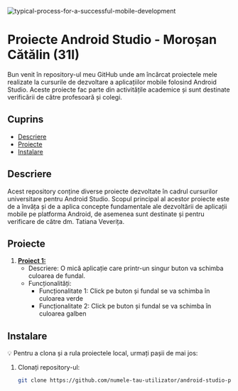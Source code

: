
![typical-process-for-a-successful-mobile-development](https://github.com/morcat007/MobDev_31I/assets/119733840/c74f4559-98d5-4daa-aac7-230ddf7afb13)


# Proiecte Android Studio - Moroșan Cătălin (31I)</center>

Bun venit în repository-ul meu GitHub unde am încărcat proiectele mele realizate la cursurile de dezvoltare a aplicațiilor mobile folosind Android Studio. Aceste proiecte fac parte din activitățile academice și sunt destinate verificării de către profesoară și colegi.

## Cuprins

- [Descriere](#descriere)
- [Proiecte](#proiecte)
- [Instalare](#instalare)

## Descriere

Acest repository conține diverse proiecte dezvoltate în cadrul cursurilor universitare pentru Android Studio. Scopul principal al acestor proiecte este de a învăța și de a aplica concepte fundamentale ale dezvoltării de aplicații mobile pe platforma Android, de asemenea sunt destinate și pentru verificare de către dm. Tatiana Veverița.

## Proiecte

1. **[Proiect 1:](/Proiect1)**
   - Descriere: O mică aplicație care printr-un singur buton va schimba culoarea de fundal.
   - Funcționalități:
     - Funcționalitate 1: Click pe buton și fundal se va schimba în culoarea verde
     - Funcționalitate 2: Click pe buton și fundal se va schimba în culoarea galben


## Instalare

:bulb: Pentru a clona și a rula proiectele local, urmați pașii de mai jos:

1. Clonați repository-ul:
   ```bash
   git clone https://github.com/numele-tau-utilizator/android-studio-projects.git
